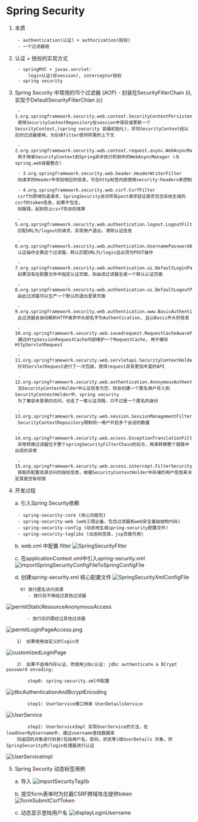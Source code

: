 # Spring Security


1. 本质
    
        - authentication(认证) + authorization(授权)
        - 一个过滤器链 

2. 认证 + 授权的实现方式

        - springMVC + javax.servlet: 
            login认证(存session), interceptor授权
        - spring security


3. Spring Security 中常用的15个过滤器 (AOP) - 封装在SecurityFilterChain (i), 实现于DefaultSecurityFilterChian (c)
        
        - 1.org.springframework.security.web.context.SecurityContextPersistenceFilter
        使用SecurityContextRepository在session中保存或更新一个SecurityContext,(spring security 容器初始化)，并将SecurityContext给以后的过滤器使用，为后续filter提供所需的上下文
        
        - 2.org.springframework.security.web.context.request.async.WebAsyncManagerIntegrationFilter
        用于继承SecurityContext到Spring异步执行机制中的WebAsyncManager (与spring,web容器整合)
        
        - 3.org.springframework.security.web.header.HeaderWriterFilter
        向请求的Header中添加相应的信息，可在http标签内部使用security:headers来控制
        
        - 4.org.springframework.security.web.csrf.CsrfFilter
        csrf为跨域伪造请求，SpringSecurity会对所有post请求验证是否包含系统生成的csrf的token信息，如果不包含，
        则报错，起到防止csrf攻击的效果
        
        - 5.org.springframework.security.web.authentication.logout.LogoutFilter
        匹配URL为/logout的请求，实现用户退出，清除认证信息
        
        - 6.org.springframework.security.web.authentication.UsernamePasswordAuthenticationFilter
        认证操作全靠这个过滤器，默认匹配URL为/login且必须为POST操作
        
        - 7.org.springframework.security.web.authentication.ui.DefaultLoginPageGeneratingFilter
        如果没有在配置文件中指定认证页面，则由该过滤器生成一个默认认证页面
        
        - 8.org.springframework.security.web.authentication.ui.DefaultLogoutPageGeneratingFilter
        由此过滤器可以生产一个默认的退出登录页面
        
        - 9.org.springframework.security.web.authentication.www.BasicAuthenticationFilter
        此过滤器会自动解析HTTP请求中头部名字为Authentication, 且以Basic开头的信息
        
        - 10.org.springframework.security.web.savedrequest.RequestCacheAwareFilter
        通过HttpSessionRequestCache内部维护一个RequestCache, 用于缓存HttpServletRequest
        
        - 11.org.springframework.security.web.servletapi.SecurityContextHolderAwareRequestFilter
        针对ServletRequest进行了一次包装，使得request具有更加丰富的API
        
        - 12.org.springframework.security.web.authentication.AnonymousAuthenticationFilter
        当SecurityContextHolder中认证信息为空，则会创建一个匿名用户存入到SecurityContextHolder中，spring security
        为了兼容未登录的访问，也走了一套认证流程，只不过是一个匿名的身份
        
        - 13.org.springframework.security.web.session.SessionManagementFilter
        SecurityContextRepository限制同一用户开启多个会话的数量
        
        - 14.org.springframework.security.web.access.ExceptionTranslationFilter
        异常转换过滤器位于整个springSecurityFilterChain的后方，用来转换整个链路中出现的异常
        
        - 15.org.springframework.security.web.access.intercept.FilterSecurityInterceptor
        获取所配置资源访问的授权信息，根据SecurityContextHolder中存储的用户信息来决定其是否有权限
        
        
4. 开发过程

    a. 引入Spring Security依赖

        - spring-security-core (核心功能包)
        - spring-security-web (web工程必备，包含过滤器和web安全基础结构代码)
        - spring-security-config (动态地生成spring-security配置文件)
        - spring-security-taglibs (动态标签库，jsp页面可用)
        
        
    b. web.xml 中配置 filter
![SpringSecurityFilter](imagePool/SpringSecurityFilter.png)
    
    
    c. 在applicationContext.xml中引入spring-security.xml
    ![importSpringSecurityConfigFileToSpringConfigFile](imagePool/importSpringSecurityConfigFileToSpringConfigFile.png)


    d. 创建spring-security.xml 核心配置文件
![SpringSecurityXmlConfigFile](imagePool/SpringSecurityXmlConfigFile.png)

            
         0) 放行匿名访问资源 
            - 放行后不再经过其他过滤器
![permitStaticResourceAnonymousAccess](imagePool/permitStaticResourceAnonymousAccess.png)

            - 放行后仍需经过其他过滤器
![permitLoginPageAccess.png](imagePool/permitLoginPageAccess.png)


        1） 如果使用自定义的login页
![customizedLoginPage](imagePool/customizedLoginPage.png)
    
    
        2） 如果不适用内存认证，而使用jdbc认证: jdbc authenticate & BCrypt password encoding: 
        
            step0: spring-security.xml中配置
![jdbcAuthenticationAndBcryptEncoding](imagePool/jdbcAuthenticationAndBcryptEncoding.png)

            step1: UserService接口继承 UserDetailsService
![UserService](imagePool/UserService.png)

            step2: UserServiceImpl 实现UserService的方法，在loadUserByUsername中，通过username查找数据库
        将返回的对象进行封装(包括用户名，密码，状态等)成UserDetails 对象，供SpringSecurity的/login处理器进行认证
![UserServiceImpl](imagePool/UserServiceImpl.png)



5. Spring Security 动态标签用例
    
    a. 导入
![importSecurityTaglib](imagePool/importSecurityTaglib.png)

    b. 提交form表单时为拦截CSRF跨域攻击提供token
![formSubmitCsrfToken](imagePool/formSubmitCsrfToken.png)
    
    c. 动态显示登陆用户名
![displayLoginUsername](imagePool/displayLoginUsername.png)
